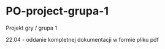 # PO-project-grupa-1
Projekt gry / grupa 1

22.04 - oddanie kompletnej dokumentacji w formie pliku pdf
